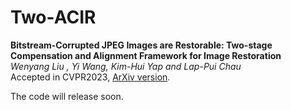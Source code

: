 # Two-ACIR
**Bitstream-Corrupted JPEG Images are Restorable: Two-stage Compensation and Alignment Framework for Image Restoration**    
*Wenyang Liu , Yi Wang, Kim-Hui Yap and Lap-Pui Chau*   
Accepted in CVPR2023, [ArXiv version](https://arxiv.org/abs/2304.06976).

The code will release soon.

